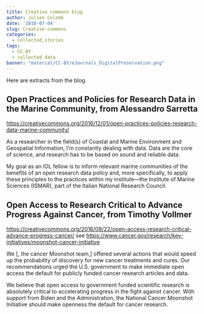 ```yaml
---
title: Creative commons blog
author: Julien Colomb
date: '2018-07-04'
slug: Creative-commons
categories:
  - collected_stories
tags:
  - CC-BY
  - collected data
banner: "material/CC-BY/eJournals_DigitalPreservation.png"
---
```


Here are extracts from the blog.

## Open Practices and Policies for Research Data in the Marine Community, from Alessandro Sarretta
https://creativecommons.org/2016/12/01/open-practices-policies-research-data-marine-community/

As a researcher in the field(s) of Coastal and Marine Environment and Geospatial Information, I’m constantly dealing with data. Data are the core of science, and research has to be based on sound and reliable data.

My goal as an IOL fellow is to inform relevant marine communities of the benefits of an open research data policy and, more specifically, to apply these principles to the practices within my institute—the Institute of Marine Sciences (ISMAR), part of the Italian National Research Council.

## Open Access to Research Critical to Advance Progress Against Cancer, from Timothy Vollmer
https://creativecommons.org/2016/08/22/open-access-research-critical-advance-progress-cancer/
see https://www.cancer.gov/research/key-initiatives/moonshot-cancer-initiative

We [, the cancer Moonshot team,] offered several actions that would speed up the probability of discovery for new cancer treatments and cures. Our recommendations urged the U.S. government to make immediate open access the default for publicly funded cancer research articles and data.

We believe that open access to government funded scientific research is absolutely critical to accelerating progress in the fight against cancer. With support from Biden and the Administration, the National Cancer Moonshot Initiative should make openness the default for cancer research.


